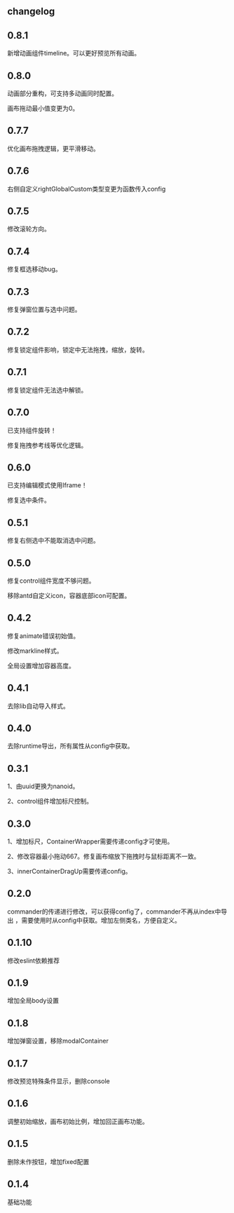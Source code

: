 ## changelog

## 0.8.1

新增动画组件timeline。可以更好预览所有动画。

## 0.8.0

动画部分重构，可支持多动画同时配置。

画布拖动最小值变更为0。


## 0.7.7

优化画布拖拽逻辑，更平滑移动。

## 0.7.6

右侧自定义rightGlobalCustom类型变更为函数传入config

## 0.7.5

修改滚轮方向。


## 0.7.4

修复框选移动bug。


## 0.7.3

修复弹窗位置与选中问题。


## 0.7.2

修复锁定组件影响，锁定中无法拖拽，缩放，旋转。

## 0.7.1

修复锁定组件无法选中解锁。


## 0.7.0

已支持组件旋转！

修复拖拽参考线等优化逻辑。

## 0.6.0

已支持编辑模式使用Iframe！

修复选中条件。


## 0.5.1

修复右侧选中不能取消选中问题。

## 0.5.0

修复control组件宽度不够问题。

移除antd自定义icon，容器底部icon可配置。

## 0.4.2

修复animate错误初始值。

修改markline样式。

全局设置增加容器高度。
## 0.4.1

去除lib自动导入样式。

## 0.4.0

去除runtime导出，所有属性从config中获取。

## 0.3.1

1、由uuid更换为nanoid。

2、control组件增加标尺控制。

## 0.3.0 

1、增加标尺，ContainerWrapper需要传递config才可使用。

2、修改容器最小拖动667。修复画布缩放下拖拽时与鼠标距离不一致。

3、innerContainerDragUp需要传递config。

## 0.2.0 

commander的传递进行修改，可以获得config了，commander不再从index中导出 ，需要使用时从config中获取。增加左侧类名，方便自定义。

## 0.1.10 

修改eslint依赖推荐


## 0.1.9 

增加全局body设置

## 0.1.8 

增加弹窗设置，移除modalContainer

## 0.1.7 

修改预览特殊条件显示，删除console
## 0.1.6 

调整初始缩放，画布初始比例，增加回正画布功能。
## 0.1.5 

删除未作按钮，增加fixed配置
## 0.1.4 

基础功能
